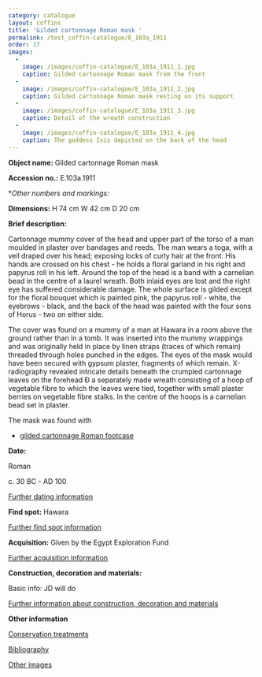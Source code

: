 ```yaml
---
category: catalogue
layout: coffins
title: 'Gilded cartonnage Roman mask '
permalink: /test_coffin-catalogue/E_103a_1911
order: 17
images: 
  -
    image: /images/coffin-catalogue/E_103a_1911_1.jpg
    caption: Gilded cartonnage Roman mask from the front
  -
    image: /images/coffin-catalogue/E_103a_1911_2.jpg
    caption: Gilded cartonnage Roman mask resting on its support
  -
    image: /images/coffin-catalogue/E_103a_1911_3.jpg
    caption: Detail of the wreath construction
  -
    image: /images/coffin-catalogue/E_103a_1911_4.jpg
    caption: The goddess Isis depicted on the back of the head
---
```


**Object name:** 
Gilded cartonnage Roman mask 

**Accession no.:** 
E.103a.1911

**Other numbers and markings:*
<other numbers etc.>

**Dimensions:** 
H 74 cm
W 42 cm
D 20 cm

**Brief description:** 

Cartonnage mummy cover of the head and upper part of the torso of a man moulded in plaster over bandages and reeds. The man wears a toga, with a veil draped over his head; exposing locks of curly hair at the front. His hands are crossed on his chest - he holds a floral garland in his right and papyrus roll in his left. Around the top of the head is a band with a carnelian bead in the centre of a laurel wreath. Both inlaid eyes are lost and the right eye has suffered considerable damage. The whole surface is gilded except for the floral bouquet which is painted pink, the papyrus roll - white, the eyebrows - black, and the back of the head was painted with the four sons of Horus - two on either side.

The cover was found on a mummy of a man at Hawara in a room above the ground rather than in a tomb. It was inserted into the mummy wrappings and was originally held in place by linen straps (traces of which remain) threaded through holes punched in the edges. The eyes of the mask would have been secured with gypsum plaster, fragments of which remain. X-radiography revealed intricate details beneath the crumpled cartonnage leaves on the forehead Ð a separately made wreath consisting of a hoop of vegetable fibre to which the leaves were tied, together with small plaster berries on vegetable fibre stalks. In the centre of the hoops is a carnelian bead set in plaster.

The mask was found with 

* [gilded cartonnage Roman footcase](/coffin-catalogue/E_103b_1911)

**Date:**

Roman

c. 30 BC - AD 100

[Further dating information](/catalogue_extras/E_103a_1911_dating)

**Find spot:**
Hawara

[Further find spot information](/catalogue_extras/E_103a_1911_findspot)

**Acquisition:**
Given by the Egypt Exploration Fund

[Further acquisition information](/catalogue_extras/E_103a_1911_acquisition)

**Construction, decoration and materials:**

Basic info: JD will do

[Further information about construction, decoration and materials](/catalogue_extras/E_103a_1911_materials)


**Other information**

[Conservation treatments](/catalogue_extras/E_103a_1911_conservation)

[Bibliography](/catalogue_extras/E_103a_1911_bibliography)

[Other images](/catalogue_extras/E_103a_1911_imagesheet)

